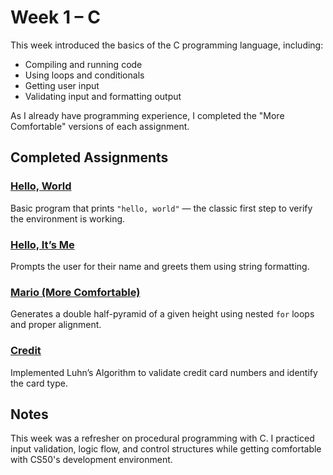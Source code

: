 # Week 1 – C

This week introduced the basics of the C programming language, including:

- Compiling and running code
- Using loops and conditionals
- Getting user input
- Validating input and formatting output

As I already have programming experience, I completed the "More Comfortable" versions of each assignment.

## Completed Assignments

### [Hello, World](./world/)
Basic program that prints `"hello, world"` — the classic first step to verify the environment is working.

### [Hello, It’s Me](./me/)
Prompts the user for their name and greets them using string formatting.

### [Mario (More Comfortable)](./mario-more/)
Generates a double half-pyramid of a given height using nested `for` loops and proper alignment.

### [Credit](./credit/)
Implemented Luhn’s Algorithm to validate credit card numbers and identify the card type.

## Notes

This week was a refresher on procedural programming with C. I practiced input validation, logic flow, and control structures while getting comfortable with CS50's development environment.
